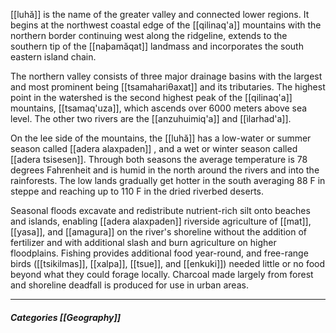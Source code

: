  [[luhă]] is the name of the greater valley and connected lower regions. It begins at the northwest coastal edge of the [[qilinaq'a]] mountains with the northern border continuing west along the ridgeline, extends to the southern tip of the [[naþamăqat]] landmass and incorporates the south eastern island chain. 

The northern valley consists of three major drainage basins with the largest and most prominent being [[tsamahariθaxat]] and its tributaries. The highest point in the watershed is the second highest peak of the [[qilinaq'a]] mountains, [[tsamaq'uza]], which ascends over 6000 meters above sea level. The other two rivers are the [[anzuhuimiq'a]] and [[ìlarhad'a]]. 

On the lee side of the mountains, the [[luhă]] has a low-water or summer season called  [[adera alaxpaden]]  , and a wet or winter season called [[adera tsisesen]]. Through both seasons the average temperature is 78 degrees Fahrenheit and is humid in the north around the rivers and into the rainforests. The low lands gradually get hotter in the south averaging 88  F in steppe and reaching up to 110 F in the dried riverbed deserts.  

Seasonal floods excavate and redistribute nutrient-rich silt onto beaches and islands, enabling [[adera alaxpaden]] riverside agriculture of [[mat]], [[yasa]], and [[amagura]] on the river's shoreline without the addition of fertilizer and with additional slash and burn agriculture on higher floodplains. Fishing provides additional food year-round, and free-range birds ([[tsikilmas]], [[xalpa]], [[tsue]], and [[enkuki]]) needed little or no food beyond what they could forage locally. Charcoal made largely from forest and shoreline deadfall is produced for use in urban areas. 
 
 ___
 ##### Categories [[Geography]]